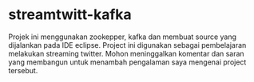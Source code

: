 # streamtwitt-kafka
Projek ini menggunakan zookepper, kafka dan membuat source yang dijalankan pada IDE eclipse. Project ini digunakan sebagai pembelajaran melakukan streaming twitter. Mohon meninggalkan komentar dan saran yang membangun untuk menambah pengalaman saya mengenai project tersebut.
